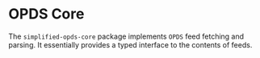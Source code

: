 OPDS Core
=========

The `simplified-opds-core` package implements `OPDS` feed fetching
and parsing. It essentially provides a typed interface to the contents
of feeds.

